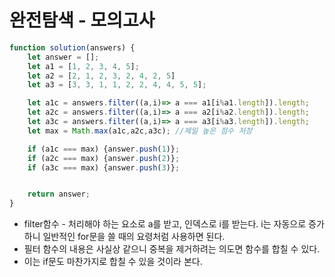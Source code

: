 # 완전탐색 - 모의고사
```javascript
function solution(answers) {
    let answer = [];
    let a1 = [1, 2, 3, 4, 5];
    let a2 = [2, 1, 2, 3, 2, 4, 2, 5]
    let a3 = [3, 3, 1, 1, 2, 2, 4, 4, 5, 5];

    let a1c = answers.filter((a,i)=> a === a1[i%a1.length]).length;
    let a2c = answers.filter((a,i)=> a === a2[i%a2.length]).length;
    let a3c = answers.filter((a,i)=> a === a3[i%a3.length]).length;
    let max = Math.max(a1c,a2c,a3c); //제일 높은 점수 저장

    if (a1c === max) {answer.push(1)};
    if (a2c === max) {answer.push(2)};
    if (a3c === max) {answer.push(3)};


    return answer;
}
```
* filter함수 - 처리해야 하는 요소로 a를 받고, 인덱스로 i를 받는다. i는 자동으로 증가하니 일반적인 for문을 쓸 때의 요령처럼 사용하면 된다.
* 필터 함수의 내용은 사실상 같으니 중복을 제거하려는 의도면 함수를 합칠 수 있다.
* 이는 if문도 마찬가지로 합칠 수 있을 것이라 본다.
